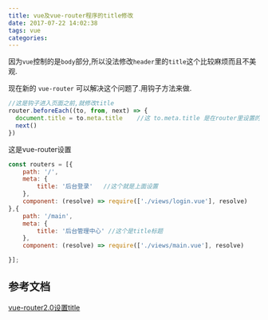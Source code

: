 ```yaml
---
title: vue及vue-router程序的title修改
date: 2017-07-22 14:02:38
tags: vue
categories:
---
```


因为`vue`控制的是`body`部分,所以没法修改`header`里的`title`这个比较麻烦而且不美观.

现在新的 `vue-router` 可以解决这个问题了.用钩子方法来做.


```js
//这是钩子进入页面之前,就修改title
router.beforeEach((to, from, next) => {
  document.title = to.meta.title    //这 to.meta.title 是在router里设置的
  next()
})
```

这是vue-router设置
```js
const routers = [{
    path: '/',
    meta: {
        title: '后台登录'   //这个就是上面设置
    },
    component: (resolve) => require(['./views/login.vue'], resolve)
},{
    path: '/main',
    meta: {
        title: '后台管理中心' //这个是title标题
    },
    component: (resolve) => require(['./views/main.vue'], resolve)

}];

```

## 参考文档
[vue-router2.0设置title](https://segmentfault.com/q/1010000007739026?_ea=1441360)
